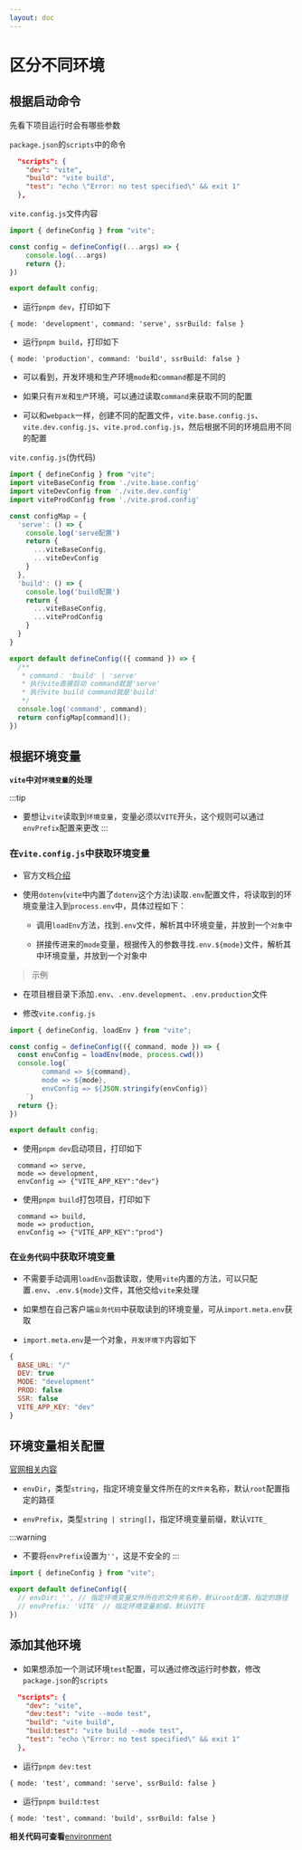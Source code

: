 ```yaml
---
layout: doc
---
```


# 区分不同环境

## 根据启动命令

先看下项目运行时会有哪些参数

`package.json`的`scripts`中的命令

```json
  "scripts": {
    "dev": "vite",
    "build": "vite build",
    "test": "echo \"Error: no test specified\" && exit 1"
  },
```

`vite.config.js`文件内容

```javascript
import { defineConfig } from "vite";

const config = defineConfig((...args) => {
    console.log(...args)
    return {};
})

export default config;
```

- 运行`pnpm dev`，打印如下

```shell
{ mode: 'development', command: 'serve', ssrBuild: false }
```
- 运行`pnpm build`，打印如下

```shell
{ mode: 'production', command: 'build', ssrBuild: false }
```

- 可以看到，开发环境和生产环境`mode`和`command`都是不同的

- 如果只有`开发`和`生产`环境，可以通过读取`command`来获取不同的配置

- 可以和`webpack`一样，创建不同的配置文件，`vite.base.config.js`、`vite.dev.config.js`、`vite.prod.config.js`，然后根据不同的环境启用不同的配置

`vite.config.js`(伪代码)

```javascript
import { defineConfig } from "vite";
import viteBaseConfig from './vite.base.config'
import viteDevConfig from './vite.dev.config'
import viteProdConfig from './vite.prod.config'

const configMap = {
  'serve': () => {
    console.log('serve配置')
    return {
      ...viteBaseConfig,
      ...viteDevConfig
    }
  },
  'build': () => {
    console.log('build配置')
    return {
      ...viteBaseConfig,
      ...viteProdConfig
    }
  }
}

export default defineConfig(({ command }) => {
  /**
   * command： 'build' | 'serve'
   * 执行vite直接启动 command就是'serve'
   * 执行vite build command就是'build'
   */
  console.log('command', command);
  return configMap[command]();
})
```

## 根据环境变量

**`vite`中对`环境变量`的处理**

:::tip
- 要想让`vite`读取到`环境变量`，变量必须以`VITE`开头，这个规则可以通过`envPrefix`配置来更改
:::


### 在`vite.config.js`中获取环境变量

- 官方文档[介绍](https://vitejs.dev/config/#using-environment-variables-in-config)

- 使用`dotenv`(`vite`中内置了`dotenv`这个方法)读取`.env`配置文件，将读取到的环境变量注入到`process.env`中，具体过程如下：

    - 调用`loadEnv`方法，找到`.env`文件，解析其中环境变量，并放到一个`对象`中
  
    - 拼接传进来的`mode`变量，根据传入的参数寻找`.env.${mode}`文件，解析其中环境变量，并放到一个对象中

    
> 示例

- 在项目根目录下添加`.env`、`.env.development`、`.env.production`文件

- 修改`vite.config.js`

```javascript
import { defineConfig, loadEnv } from "vite";

const config = defineConfig(({ command, mode }) => {
  const envConfig = loadEnv(mode, process.cwd())
  console.log(`
        command => ${command},
        mode => ${mode},
        envConfig => ${JSON.stringify(envConfig)}
    `)
  return {};
})

export default config;
```

- 使用`pnpm dev`启动项目，打印如下

```shell
  command => serve,
  mode => development,
  envConfig => {"VITE_APP_KEY":"dev"}
```

- 使用`pnpm build`打包项目，打印如下

```shell
  command => build,
  mode => production,
  envConfig => {"VITE_APP_KEY":"prod"}
```

### 在`业务代码`中获取环境变量

- 不需要手动调用`loadEnv`函数读取，使用`vite`内置的方法，可以只配置`.env`、`.env.${mode}`文件，其他交给`vite`来处理

- 如果想在自己客户端`业务代码`中获取读到的环境变量，可从`import.meta.env`获取

- `import.meta.env`是一个对象，`开发环境下`内容如下

```javascript
{
  BASE_URL: "/"
  DEV: true
  MODE: "development"
  PROD: false
  SSR: false
  VITE_APP_KEY: "dev"
}
```

## 环境变量相关配置

[官网相关内容](https://vitejs.dev/config/shared-options.html#envdir)

- `envDir`，类型`string`，指定环境变量文件所在的`文件夹`名称，默认`root`配置指定的路径

- `envPrefix`，类型`string | string[]`，指定环境变量前缀，默认`VITE_`

:::warning
- 不要将`envPrefix`设置为`''`，这是不安全的
:::

```javascript
import { defineConfig } from "vite";

export default defineConfig({
  // envDir: '', // 指定环境变量文件所在的文件夹名称，默认root配置，指定的路径
  // envPrefix: 'VITE' // 指定环境变量前缀，默认VITE
})
```

## 添加其他环境

- 如果想添加一个测试环境`test`配置，可以通过修改运行时参数，修改`package.json`的`scripts`

```json
  "scripts": {
    "dev": "vite",
    "dev:test": "vite --mode test",
    "build": "vite build",
    "build:test": "vite build --mode test",
    "test": "echo \"Error: no test specified\" && exit 1"
  },
```

- 运行`pnpm dev:test`

```shell
{ mode: 'test', command: 'serve', ssrBuild: false }
```

- 运行`pnpm build:test`

```shell
{ mode: 'test', command: 'build', ssrBuild: false }
```

**相关代码可查看**[environment](https://github.com/mx52jing/vite-related/tree/main/environment)